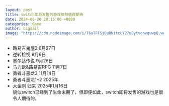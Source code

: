 ```yaml
---
layout: post
title: switch即将发售的游戏依然值得期待
date: 2024-06-20 20:15:00 +0800
categories: Game
author: bigsail
image: "https://cdn.nodeimage.com/i/T6uTFFSjDuRNitcLY27u0ytvonvquwpQ.webp"
---
```

- 路易吉鬼屋2 6月27日
- 逆转检视 9月6日
- 塞尔达传说 9月26日
- 马力欧&路易吉RPG 11月7日
- 勇者斗恶龙3 11月14日
- 勇者斗恶龙1+2 2025年
- 大金刚 归来 2025年1月16日  
貌似switch已经到了生命末期了，但即便如此，switch即将发售的游戏也是很令人期待的。
